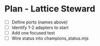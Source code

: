 <!-- Updated: 2025-09-18T13:32:25.866Z -->
# Plan - Lattice Steward

- [ ] Define ports (names above)
- [ ] Identify 1-2 adapters to start
- [ ] Add one focused test
- [ ] Wire status into champions_status.mjs
